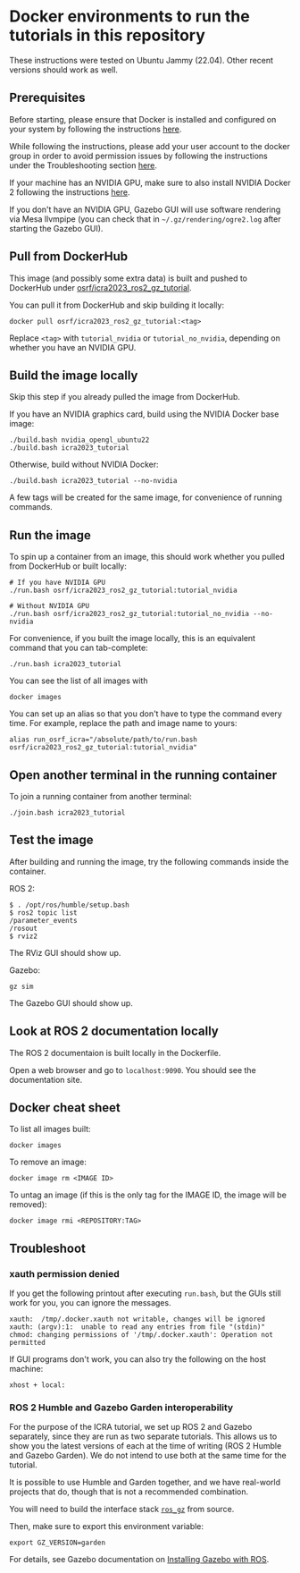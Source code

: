 # Docker environments to run the tutorials in this repository

These instructions were tested on Ubuntu Jammy (22.04). Other recent versions
should work as well.

## Prerequisites

Before starting, please ensure that Docker is installed and configured on your
system by following the instructions
[here](https://github.com/osrf/subt/wiki/Docker%20Install).

While following the instructions, please add your user account to the docker
group in order to avoid permission issues by following the instructions under
the Troubleshooting section
[here](https://github.com/osrf/subt/wiki/Docker%20Install#troubleshooting).

If your machine has an NVIDIA GPU, make sure to also install NVIDIA Docker 2
following the instructions
[here](https://github.com/osrf/subt/wiki/Docker%20Install#install-nvidia-docker).

If you don't have an NVIDIA GPU, Gazebo GUI will use software rendering via
Mesa llvmpipe (you can check that in `~/.gz/rendering/ogre2.log` after starting
the Gazebo GUI).

## Pull from DockerHub

This image (and possibly some extra data) is built and pushed to DockerHub under
[osrf/icra2023_ros2_gz_tutorial](https://hub.docker.com/r/osrf/icra2023_ros2_gz_tutorial/tags).

You can pull it from DockerHub and skip building it locally:
```
docker pull osrf/icra2023_ros2_gz_tutorial:<tag>
```
Replace `<tag>` with `tutorial_nvidia` or `tutorial_no_nvidia`, depending on whether you
have an NVIDIA GPU.

## Build the image locally

Skip this step if you already pulled the image from DockerHub.

If you have an NVIDIA graphics card, build using the NVIDIA Docker base image:
```
./build.bash nvidia_opengl_ubuntu22
./build.bash icra2023_tutorial
```

Otherwise, build without NVIDIA Docker:
```
./build.bash icra2023_tutorial --no-nvidia
```

A few tags will be created for the same image, for convenience of running
commands.

## Run the image

To spin up a container from an image, this should work whether you pulled from
DockerHub or built locally:
```
# If you have NVIDIA GPU
./run.bash osrf/icra2023_ros2_gz_tutorial:tutorial_nvidia

# Without NVIDIA GPU
./run.bash osrf/icra2023_ros2_gz_tutorial:tutorial_no_nvidia --no-nvidia
```

For convenience, if you built the image locally, this is an equivalent command
that you can tab-complete:
```
./run.bash icra2023_tutorial
```

You can see the list of all images with
```
docker images
```

You can set up an alias so that you don't have to type the command every time.
For example, replace the path and image name to yours:
```
alias run_osrf_icra="/absolute/path/to/run.bash osrf/icra2023_ros2_gz_tutorial:tutorial_nvidia"
```

## Open another terminal in the running container

To join a running container from another terminal:
```
./join.bash icra2023_tutorial
```

## Test the image

After building and running the image, try the following commands inside the
container.

ROS 2:
```
$ . /opt/ros/humble/setup.bash
$ ros2 topic list
/parameter_events
/rosout
$ rviz2
```
The RViz GUI should show up.

Gazebo:
```
gz sim
```
The Gazebo GUI should show up.

## Look at ROS 2 documentation locally

The ROS 2 documentaion is built locally in the Dockerfile.

Open a web browser and go to `localhost:9090`. You should see the documentation
site.

## Docker cheat sheet

To list all images built:
```
docker images
```

To remove an image:
```
docker image rm <IMAGE ID>
```

To untag an image (if this is the only tag for the IMAGE ID, the image will be
removed):
```
docker image rmi <REPOSITORY:TAG>
```

## Troubleshoot

### xauth permission denied

If you get the following printout after executing `run.bash`, but the GUIs still
work for you, you can ignore the messages.
```
xauth:  /tmp/.docker.xauth not writable, changes will be ignored
xauth: (argv):1:  unable to read any entries from file "(stdin)"
chmod: changing permissions of '/tmp/.docker.xauth': Operation not permitted
```

If GUI programs don't work, you can also try the following on the host machine:
```
xhost + local:
```

### ROS 2 Humble and Gazebo Garden interoperability

For the purpose of the ICRA tutorial, we set up ROS 2 and Gazebo separately,
since they are run as two separate tutorials.
This allows us to show you the latest versions of each at the time of writing
(ROS 2 Humble and Gazebo Garden).
We do not intend to use both at the same time for the tutorial.

It is possible to use Humble and Garden together, and we have real-world
projects that do, though that is not a recommended combination.

You will need to build the interface stack
[`ros_gz`](https://github.com/gazebosim/ros_gz) from source.

Then, make sure to export this environment variable:
```
export GZ_VERSION=garden
```

For details, see Gazebo documentation on
[Installing Gazebo with ROS](https://gazebosim.org/docs/garden/ros_installation).
